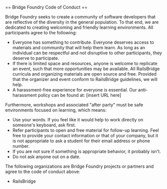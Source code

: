 == Bridge Foundry Code of Conduct ==

Bridge Foundry seeks to create a community of software developers that are reflective of the diversity in the general population. To that end, we are dedicated to creating welcoming and friendly learning environments.  All participants agree to the following:
* Everyone has something to contribute. Everyone deserves access to materials and community that will help them learn. As long as an individual can be respectful and not disruptive to other participants, they deserve to participate.
* If there is limited space and resources, anyone is welcome to replicate an event, such that more opportunities may be available. All RailsBridge curricula and organizing materials are open source and free. Provided that the organizer and event conform to RailsBridge guidelines, we will help.
* A harassment-free experience for everyone is essential. Our anti-harassment policy can be found at: [insert URL here]

Furthermore, workshops and associated "after party" must be safe environments focused on learning, which means:
* Use your words. If you feel like it would help to work directly on someone's keyboard, ask first. 
* Refer participants to open and free material for follow-up learning.  Feel free to provide your contact information or that of your company, but it is not appropriate to ask a student for their email address or phone number.
* If you are not sure if something is appropriate behavior, it probably isn't.
* Do not ask anyone out on a date. 
 
The following organizations are Bridge Foundry projects or partners and agree to the code of conduct above:
* RailsBridge

